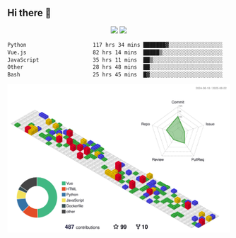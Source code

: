 ## Hi there 👋
<div align="center">
<span>  </span>
<img height="170px" src="https://github-readme-stats.vercel.app/api?username=bigQY&show_icons=true&count_private==true&v=3" /><span>        </span><img height="170px" src="https://github-readme-stats.vercel.app/api/top-langs/?username=bigQY&layout=compact&langs_count=8&hide=html&v=3" />
<span>  </span>
</div>
<div align="center">

<!--START_SECTION:waka-->

```txt
Python                     117 hrs 34 mins ███████▓░░░░░░░░░░░░░░░░░   30.96 %
Vue.js                     82 hrs 14 mins  █████▒░░░░░░░░░░░░░░░░░░░   21.66 %
JavaScript                 35 hrs 11 mins  ██▒░░░░░░░░░░░░░░░░░░░░░░   09.27 %
Other                      28 hrs 48 mins  ██░░░░░░░░░░░░░░░░░░░░░░░   07.59 %
Bash                       25 hrs 45 mins  █▓░░░░░░░░░░░░░░░░░░░░░░░   06.78 %
```

<!--END_SECTION:waka-->
</div>

![](./profile-3d-contrib/profile-gitblock.svg)
